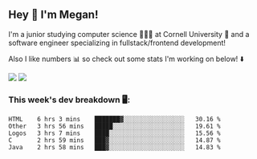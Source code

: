 ## Hey 👋 I'm Megan! 
I'm a junior studying computer science 👩🏻‍💻 at Cornell University 🐻 and a software engineer specializing in fullstack/frontend development!

Also I like numbers 📊 so check out some stats I'm working on below! ⬇️

<img src="https://github-readme-stats.meganyin13.vercel.app/api?username=meganyin13&show_icons=true&hide=stars&count_private=true" />

<img src="https://github-readme-stats.meganyin13.vercel.app/api/top-langs/?username=meganyin13&layout=compact&hide=Jupyter%20Notebook" />

### This week's dev breakdown 🖥:
<!--START_SECTION:waka-->
```text
HTML    6 hrs 3 mins    ███████▓░░░░░░░░░░░░░░░░░   30.16 % 
Other   3 hrs 56 mins   █████░░░░░░░░░░░░░░░░░░░░   19.61 % 
Logos   3 hrs 7 mins    ████░░░░░░░░░░░░░░░░░░░░░   15.56 % 
C       2 hrs 59 mins   ███▓░░░░░░░░░░░░░░░░░░░░░   14.87 % 
Java    2 hrs 58 mins   ███▓░░░░░░░░░░░░░░░░░░░░░   14.83 % 
```
<!--END_SECTION:waka-->
